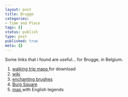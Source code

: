 ```yaml
---
layout: post
title: Brugge
categories:
- Time and Place
tags: []
status: publish
type: post
published: true
meta: {}
---
```

Some links that i found are useful... for Brugge, in Belgium.

1. [walking trip maps ](http://www.brugge.be/internet/en/toerisme/sightseeing/wandelroutes/index.htm)for download
2. [wiki](http://en.wikipedia.org/wiki/Bruges)
3. [enchanting brughes](http://www.enchantingbruges.com/)
4. [Burg Square](http://www.odyssei.com/travel-tips/4385.html)
5. [map ](http://www.esat.kuleuven.ac.be/cosic/eurocrypt2000/old/map_bruges_web.gif)with English legends
